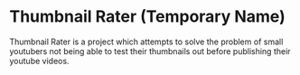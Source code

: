 # Thumbnail Rater (Temporary Name)
Thumbnail Rater is a project which attempts to solve the problem of small youtubers not being able to test their thumbnails out before publishing their youtube videos.
